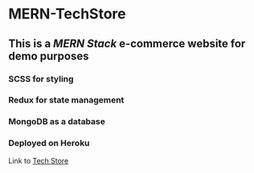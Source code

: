 <h1 aline="center">MERN-TechStore</>
<h2>This is a <i>MERN Stack</i> e-commerce website for demo purposes</h2>
<h3> SCSS for styling</h3>
<h3>Redux for state management</h3>
<h3>MongoDB as a database</h3>
<h3>Deployed on Heroku</h3>
Link to <a href="https://techstore1994.herokuapp.com">Tech Store</a>
